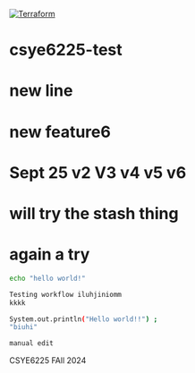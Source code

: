 [![Terraform](https://github.com/rishab-testing/csye6225-test/actions/workflows/tf.validate.yml/badge.svg?branch=main)](https://github.com/rishab-testing/csye6225-test/actions/workflows/tf.validate.yml)

# csye6225-test

# new line

# new feature6

# Sept 25 v2 V3 v4 v5 v6

# will try the stash thing

# again a try

```bash
echo "hello world!"

Testing workflow iluhjiniomm
kkkk

System.out.println("Hello world!!") ;
"biuhi"

manual edit

```

CSYE6225 FAll 2024

